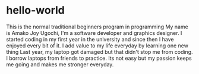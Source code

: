 # hello-world
This is the normal traditional beginners program in programming
My name is Amako Joy Ugochi, I'm a software developer and graphics designer.
I started coding in my first year in the university and since then I have enjoyed every bit of it.
I add value to my life everyday by learning one new thing
Last year, my laptop got damaged but that didn't stop me from coding.
I borrow laptops from friends to practice.
Its not easy but my passion keeps me going and makes me stronger everyday.
